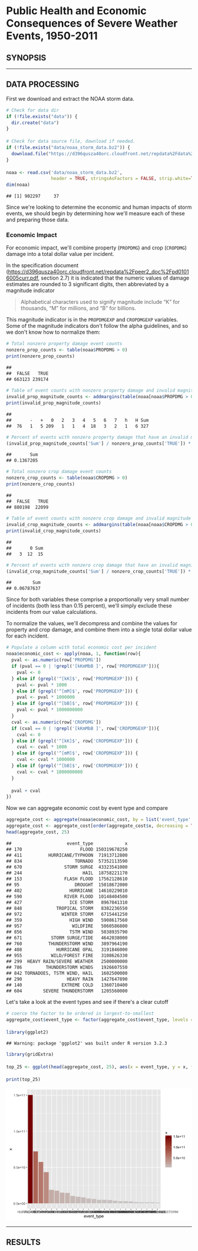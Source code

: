 # Public Health and Economic Consequences of Severe Weather Events, 1950-2011

## SYNOPSIS

---


## DATA PROCESSING

First we download and extract the NOAA storm data.

```r
# Check for data dir
if (!file.exists("data")) {
  dir.create("data")
}

# Check for data source file, download if needed.
if (!file.exists("data/noaa_storm_data.bz2")) {
  download.file("https://d396qusza40orc.cloudfront.net/repdata%2Fdata%2FStormData.csv.bz2", destfile="data/noaa_storm_data.bz2", method="curl")
}

noaa <- read.csv('data/noaa_storm_data.bz2', 
                 header = TRUE, stringsAsFactors = FALSE, strip.white=TRUE)
dim(noaa)
```

```
## [1] 902297     37
```

Since we're looking to determine the economic and human impacts of storm events, we should begin by determining how we'll measure each of these and preparing those data.

### Economic Impact

For economic impact, we'll combine property (`PROPDMG`) and crop (`CROPDMG`) damage into a total dollar value per incident.  

In the specification document (https://d396qusza40orc.cloudfront.net/repdata%2Fpeer2_doc%2Fpd01016005curr.pdf, section 2.7) it is indicated that the numeric values of damage estimates are rounded to 3 significant digits, then abbreviated by a magnitude indicator 

> Alphabetical characters used to signify magnitude include “K” for thousands, “M” for millions, and “B” for billions.

This magnitude indicator is in the `PROPDMGEXP` and `CROPDMGEXP` variables.  Some of the magnitude indicators don't follow the alpha guidelines, and so we don't know how to normalize them:


```r
# Total nonzero property damage event counts
nonzero_prop_counts <- table(noaa$PROPDMG > 0)
print(nonzero_prop_counts)
```

```
## 
##  FALSE   TRUE 
## 663123 239174
```

```r
# Table of event counts with nonzero property damage and invalid magnitude indicator
invalid_prop_magnitude_counts <- addmargins(table(noaa[noaa$PROPDMG > 0 & !grepl('[kKmMbB ]', noaa$PROPDMGEXP), ]$PROPDMGEXP))
print(invalid_prop_magnitude_counts)
```

```
## 
##       -   +   0   2   3   4   5   6   7   h   H Sum 
##  76   1   5 209   1   1   4  18   3   2   1   6 327
```

```r
# Percent of events with nonzero property damage that have an invalid magnitude indicator
(invalid_prop_magnitude_counts['Sum'] / nonzero_prop_counts['TRUE']) * 100
```

```
##       Sum 
## 0.1367205
```

```r
# Total nonzero crop damage event counts
nonzero_crop_counts <- table(noaa$CROPDMG > 0)
print(nonzero_crop_counts)
```

```
## 
##  FALSE   TRUE 
## 880198  22099
```

```r
# Table of event counts with nonzero crop damage and invalid magnitude indicator
invalid_crop_magnitude_counts <- addmargins(table(noaa[noaa$CROPDMG > 0 & !grepl('[kKmMbB ]', noaa$CROPDMGEXP), ]$CROPDMGEXP))
print(invalid_crop_magnitude_counts)
```

```
## 
##       0 Sum 
##   3  12  15
```

```r
# Percent of events with nonzero crop damage that have an invalid magnitude indicator
(invalid_crop_magnitude_counts['Sum'] / nonzero_crop_counts['TRUE']) * 100
```

```
##        Sum 
## 0.06787637
```

Since for both variables these comprise a proportionally very small number of incidents (both less than 0.15 percent), we'll simply exclude these incidents from our value calculations.

To normalize the values, we'll decompress and combine the values for property and crop damage, and combine them into a single total dollar value for each incident.


```r
# Populate a column with total economic cost per incident
noaa$economic_cost <- apply(noaa, 1, function(row){
  pval <- as.numeric(row['PROPDMG'])
  if (pval == 0 | !grepl('[kKmMbB ]', row['PROPDMGEXP'])){
    pval <- 0
  } else if (grepl('^[kK]$', row['PROPDMGEXP'])) {
    pval <- pval * 1000
  } else if (grepl('^[mM]$', row['PROPDMGEXP'])) {
    pval <- pval * 1000000
  } else if (grepl('^[bB]$', row['PROPDMGEXP'])) {
    pval <- pval * 1000000000
  }
  cval <- as.numeric(row['CROPDMG'])
  if (cval == 0 | !grepl('[kKmMbB ]', row['CROPDMGEXP'])){
    cval <- 0
  } else if (grepl('^[kK]$', row['CROPDMGEXP'])) {
    cval <- cval * 1000
  } else if (grepl('^[mM]$', row['CROPDMGEXP'])) {
    cval <- cval * 1000000
  } else if (grepl('^[bB]$', row['CROPDMGEXP'])) {
    cval <- cval * 1000000000
  }
  
  pval + cval
})
```

Now we can aggregate economic cost by event type and compare

```r
aggregate_cost <- aggregate(noaa$economic_cost, by = list('event_type' = noaa$EVTYPE), sum)
aggregate_cost <- aggregate_cost[order(aggregate_cost$x, decreasing = TRUE), ]
head(aggregate_cost, 25)
```

```
##                     event_type            x
## 170                      FLOOD 150319678250
## 411          HURRICANE/TYPHOON  71913712800
## 834                    TORNADO  57352113590
## 670                STORM SURGE  43323541000
## 244                       HAIL  18758221170
## 153                FLASH FLOOD  17562128610
## 95                     DROUGHT  15018672000
## 402                  HURRICANE  14610229010
## 590                RIVER FLOOD  10148404500
## 427                  ICE STORM   8967041310
## 848             TROPICAL STORM   8382236550
## 972               WINTER STORM   6715441250
## 359                  HIGH WIND   5908617560
## 957                   WILDFIRE   5060586800
## 856                  TSTM WIND   5038935790
## 671           STORM SURGE/TIDE   4642038000
## 760          THUNDERSTORM WIND   3897964190
## 408             HURRICANE OPAL   3191846000
## 955           WILD/FOREST FIRE   3108626330
## 299  HEAVY RAIN/SEVERE WEATHER   2500000000
## 786         THUNDERSTORM WINDS   1926607550
## 842 TORNADOES, TSTM WIND, HAIL   1602500000
## 290                 HEAVY RAIN   1427647890
## 140               EXTREME COLD   1360710400
## 604        SEVERE THUNDERSTORM   1205560000
```

Let's take a look at the event types and see if there's a clear cutoff

```r
# coerce the factor to be ordered in largest-to-smallest
aggregate_cost$event_type <- factor(aggregate_cost$event_type, levels = aggregate_cost[order(aggregate_cost$x, decreasing = TRUE), ]$event_type)

library(ggplot2)
```

```
## Warning: package 'ggplot2' was built under R version 3.2.3
```

```r
library(gridExtra)

top_25 <- ggplot(head(aggregate_cost, 25), aes(x = event_type, y = x, fill = x)) + geom_bar(stat = 'identity') + scale_fill_gradient2(mid='lightgrey', high='darkred')

print(top_25)
```

![](README_files/figure-html/unnamed-chunk-5-1.png) 

---


## RESULTS
